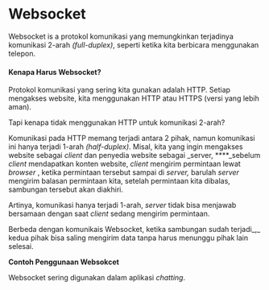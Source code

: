 # Websocket

Websocket is a protokol komunikasi yang memungkinkan terjadinya komunikasi 2-arah _\(full-duplex\)_, seperti ketika kita berbicara menggunakan telepon.

#### Kenapa Harus Websocket?

Protokol komunikasi yang sering kita gunakan adalah HTTP. Setiap mengakses website, kita menggunakan HTTP atau HTTPS \(versi yang lebih aman\).

Tapi kenapa tidak menggunakan HTTP untuk komunikasi 2-arah?

Komunikasi pada HTTP memang terjadi antara 2 pihak, namun komunikasi ini hanya terjadi 1-arah _\(half-duplex\)_. Misal, kita yang ingin mengakses website sebagai _client_ dan penyedia website sebagai _server, ****_sebelum _client_ mendapatkan konten website, _client_ mengirim permintaan lewat _browser_ , ketika permintaan tersebut sampai di _server,_ barulah _server_ mengirim balasan permintaan kita, setelah permintaan kita dibalas, sambungan tersebut akan diakhiri.

Artinya, komunikasi hanya terjadi 1-arah, _server_ tidak bisa menjawab bersamaan dengan saat _client_ sedang mengirim permintaan.

Berbeda dengan komunikais Websocket, ketika sambungan sudah terjadi_,_ kedua pihak bisa saling mengirim data tanpa harus menunggu pihak lain selesai. 

**Contoh Penggunaan Websokcet**

Websocket sering digunakan dalam aplikasi _chatting_. 

